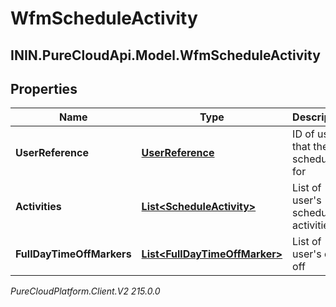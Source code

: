 # WfmScheduleActivity

## ININ.PureCloudApi.Model.WfmScheduleActivity

## Properties

|Name | Type | Description | Notes|
|------------ | ------------- | ------------- | -------------|
| **UserReference** | [**UserReference**](UserReference) | ID of user that the schedule is for | [optional] |
| **Activities** | [**List&lt;ScheduleActivity&gt;**](ScheduleActivity) | List of user&#39;s scheduled activities | [optional] |
| **FullDayTimeOffMarkers** | [**List&lt;FullDayTimeOffMarker&gt;**](FullDayTimeOffMarker) | List of user&#39;s days off | [optional] |



_PureCloudPlatform.Client.V2 215.0.0_
